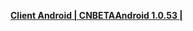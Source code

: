 **[Client Android | CNBETAAndroid 1.0.53 | ](https://autopatchcn.bhsr.com/client/beta/20230506182901_hAEd7ckmZfNWxlZn/StarRail_1.0.53.apk)**
